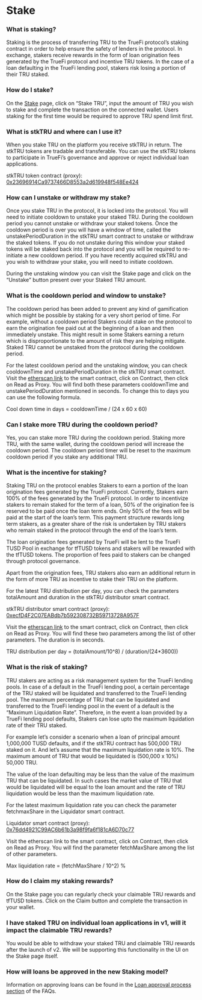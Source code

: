 # Stake

### What is staking?

Staking is the process of transferring TRU to the TrueFi protocol’s staking contract in order to help ensure the safety of lenders in the protocol. In exchange, stakers receive rewards in the form of loan origination fees generated by the TrueFi protocol and incentive TRU tokens. In the case of a loan defaulting in the TrueFi lending pool, stakers risk losing a portion of their TRU staked. 

### How do I stake? 

On the [Stake](https://app.truefi.io/stake) page, click on “Stake TRU”, input the amount of TRU you wish to stake and complete the transaction on the connected wallet. Users staking for the first time would be required to approve TRU spend limit first. 

### What is stkTRU and where can I use it?

When you stake TRU on the platform you receive stkTRU in return. The stkTRU tokens are tradable and transferable. You can use the stkTRU tokens to participate in TrueFi’s governance and approve or reject individual loan applications. 

stkTRU token contract \(proxy\): [0x23696914Ca9737466D8553a2d619948f548Ee424](https://etherscan.io/address/0x23696914Ca9737466D8553a2d619948f548Ee424#code)  


### How can I unstake or withdraw my stake?

Once you stake TRU in the protocol, it is locked into the protocol. You will need to initiate cooldown to unstake your staked TRU. During the cooldown period you cannot unstake or withdraw your staked tokens. Once the cooldown period is over you will have a window of time, called the unstakePeriodDuration in the stkTRU smart contract to unstake or withdraw the staked tokens. If you do not unstake during this window your staked tokens will be staked back into the protocol and you will be required to re-initiate a new cooldown period. If you have recently acquired stkTRU and you wish to withdraw your stake, you will need to initiate cooldown. 

During the unstaking window you can visit the Stake page and click on the “Unstake” button present over your Staked TRU amount. 

### What is the cooldown period and window to unstake? 

The cooldown period has been added to prevent any kind of gamification which might be possible by staking for a very short period of time. For example, without a cooldown period Stakers could stake on the protocol to earn the origination fee paid out at the beginning of a loan and then immediately unstake. This might result in some Stakers earning a return which is disproportionate to the amount of risk they are helping mitigate. Staked TRU cannot be unstaked from the protocol during the cooldown period. 

For the latest cooldown period and the unstaking window, you can check cooldownTime and unstakePeriodDuration in the stkTRU smart contract. Visit the [etherscan link](https://etherscan.io/address/0x23696914Ca9737466D8553a2d619948f548Ee424#readProxyContract) to the smart contract, click on Contract, then click on Read as Proxy. You will find both these parameters cooldownTime and unstakePeriodDuration mentioned in seconds. To change this to days you can use the following formula.

Cool down time in days = cooldownTime / \(24 x 60 x 60\)

### Can I stake more TRU during the cooldown period? 

Yes, you can stake more TRU during the cooldown period. Staking more TRU, with the same wallet, during the cooldown period will increase the cooldown period. The cooldown period timer will be reset to the maximum cooldown period if you stake any additional TRU.  


### What is the incentive for staking?

Staking TRU on the protocol enables Stakers to earn a portion of the loan origination fees generated by the TrueFi protocol. Currently, Stakers earn 100% of the fees generated by the TrueFi protocol. In order to incentivize stakers to remain staked for the term of a loan, 50% of the origination fee is reserved to be paid once the loan term ends. Only 50% of the fees will be paid at the start of the loan’s term. This payment structure rewards long term stakers, as a greater share of the risk is undertaken by TRU stakers who remain staked in the protocol through the end of the loan’s term.

The loan origination fees generated by TrueFi will be lent to the TrueFi TUSD Pool in exchange for tfTUSD tokens and stakers will be rewarded with the tfTUSD tokens. The proportion of fees paid to stakers can be changed through protocol governance.  


Apart from the origination fees, TRU stakers also earn an additional return in the form of more TRU as incentive to stake their TRU on the platform.   


For the latest TRU distribution per day, you can check the parameters totalAmount and duration in the stkTRU distributor smart contract. 

stkTRU distributor smart contract \(proxy\): [0xecfD4F2C07EABdb7b592308732B59713728A957F](https://etherscan.io/address/0xecfD4F2C07EABdb7b592308732B59713728A957F#readProxyContract)

Visit the [etherscan link](https://etherscan.io/address/0xecfD4F2C07EABdb7b592308732B59713728A957F#readProxyContract) to the smart contract, click on Contract, then click on Read as Proxy. You will find these two parameters among the list of other parameters. The duration is in seconds. 

TRU distribution per day = \(totalAmount/10^8\) / \(duration/\(24\*3600\)\)

### What is the risk of staking?

TRU stakers are acting as a risk management system for the TrueFi lending pools. In case of a default in the TrueFi lending pool, a certain percentage of the TRU staked will be liquidated and transferred to the TrueFi lending pool. The maximum percentage of TRU that can be liquidated and transferred to the TrueFi lending pool in the event of a default is the “Maximum Liquidation Rate”. Therefore, in the event a loan provided by a TrueFi lending pool defaults, Stakers can lose upto the maximum liquidation rate of their TRU staked. 

For example let’s consider a scenario when a loan of principal amount 1,000,000 TUSD defaults, and if the stkTRU contract has 500,000 TRU staked on it. And let’s assume that the maximum liquidation rate is 10%. The maximum amount of TRU that would be liquidated is \(500,000 x 10%\) 50,000 TRU. 

The value of the loan defaulting may be less than the value of the maximum TRU that can be liquidated. In such cases the market value of TRU that would be liquidated will be equal to the loan amount and the rate of TRU liquidation would be less than the maximum liquidation rate. 

For the latest maximum liquidation rate you can check the parameter fetchmaxShare in the Liquidator smart contract. 

Liquidator smart contract \(proxy\): [0x76dd4921C99AC6b61b3a98f9fa6f181cA6D70c77](https://etherscan.io/address/0x76dd4921C99AC6b61b3a98f9fa6f181cA6D70c77)

Visit the etherscan link to the smart contract, click on Contract, then click on Read as Proxy. You will find the parameter fetchMaxShare among the list of other parameters. 

Max liquidation rate = \(fetchMaxShare / 10^2\) %

### How do I claim my staking rewards?

On the Stake page you can regularly check your claimable TRU rewards and tfTUSD tokens. Click on the Claim button and complete the transaction in your wallet.

### I have staked TRU on individual loan applications in v1, will it impact the claimable TRU rewards?

You would be able to withdraw your staked TRU and claimable TRU rewards after the launch of v2. We will be supporting this functionality in the UI on the Stake page itself. 

### How will loans be approved in the new Staking model?

Information on approving loans can be found in the [Loan approval process section](loan-approval-process.md) of the FAQs. 


